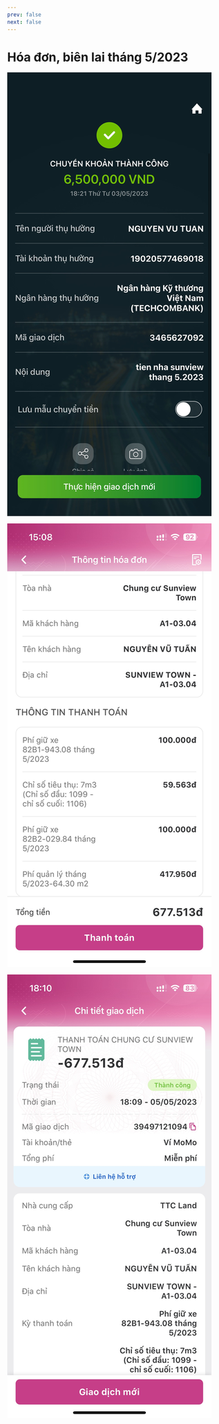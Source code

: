 ```yaml
---
prev: false
next: false
---
```


# Hóa đơn, biên lai tháng 5/2023

![tien-nha](../images/tien-nha-t5.jpg)

![qly-t5-detail](../images/phi-qly-t5-detail.jpg)

![qly-t5](../images/phi-qly-t5.jpg)